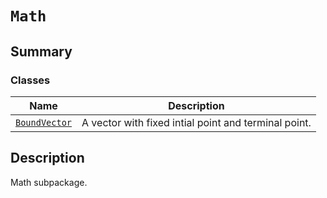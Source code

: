 <a id="math"></a>

# `Math`

<a id="summary"></a>

## Summary

### Classes

| Name | Description |
|-------------------------------------------------------------------------------------------------|--------------------------------------------------------|
| [`BoundVector`](BoundVector.md#ansys.mechanical.stubs.v241.Ansys.Mechanical.Math.BoundVector)   | A vector with fixed intial point and terminal point.   |

<a id="description"></a>

## Description

Math subpackage.

<!-- !! processed by numpydoc !! -->

